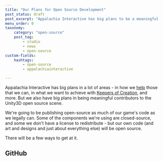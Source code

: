 ```yaml
---
title: "Our Plans for Open Source Development"
post_status: draft
post_excerpt: "Appalachia Interactive has big plans to be a meaningful contributor to the Unity3D open source scene."
menu_order: 0
taxonomy:
    category: "open-source"
    post_tag:
        - studio
        - news
        - open-source
custom-fields:
    hashtags:
        - open-source
        - appalachiainteractive

---
```


Appalachia Interactive has big plans in a lot of areas - in how we [help](https://appalachiainteractive.com/causes) those that we can, in what we want to achieve with [Keepers of Creation](https://keepersofcreation.com), and more.  But we also have big plans in being meaningful contributors to the Unity3D open source scene.

We're going to be publishing open-source as much of our game's code as we legally can.  Some of the components we're using are closed-source, and some we don't have a license to redistribute - but our own code (and art and designs and just about everything else) will be open source.

There will be a few ways to get at it.

## GitHub
